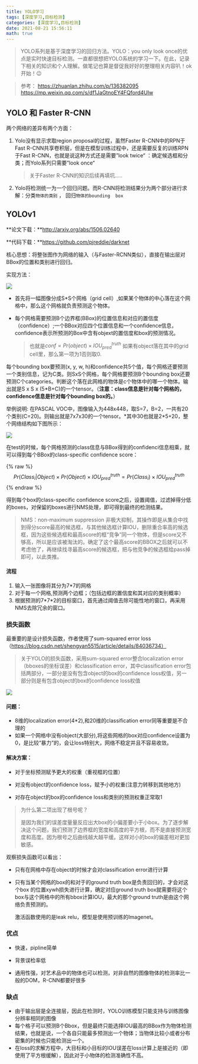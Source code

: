 ```yaml
---
title: YOLO学习
tags: [深度学习,目标检测]
categories: [深度学习,目标检测]
date: 2021-08-21 15:56:11
math: true
---
```


> YOLO系列是基于深度学习的回归方法。YOLO：you only look once的优点是实时快速目标检测。一直都很想把YOLO系统的学习一下。在此，记录下相关的知识和个人理解。做笔记也算是督促我好好的整理相关内容叭！ok开始！:wink:

> 参考：
> https://zhuanlan.zhihu.com/p/136382095
> https://mp.weixin.qq.com/s/df1JaGtnoEY4FQford4UIw

## YOLO 和 Faster R-CNN

两个网络的差异有两个方面：

1. Yolo没有显示求取region proposal的过程，虽然Faster R-CNN中的RPN于Fast R-CNN共享卷积层，但是在模型训练过程中，还是需要反复的训练RPN于Fast R-CNN，也就是说这种方式还是需要”look twice“ ：确定候选框和分类；而Yolo系列只需要”look once“

   > 关于Faster R-CNN的知识后续再填坑.....

2. Yolo将检测统一为一个回归问题。而R-CNN将检测结果分为两个部分进行求解：分类`物体的类别` ， 回归`物体的bounding  box`

## YOLOv1

**论文下载：**http://arxiv.org/abs/1506.02640

**代码下载：**https://github.com/pjreddie/darknet

核心思想：将整张图作为网络的输入（与Faster-RCNN类似），直接在输出层对BBox的位置和类别进行回归。

实现方法：

![](https://picture.mulindya.com/yolov1-pic1.png)


- 首先将一幅图像分成S*S个网格（grid cell）,如果某个物体的中心落在这个网格中，那么这个网格就负责预测这个物体。

- 每个网格需要预测B个边界框(BBox)的位置信息和对应的置信度（confidence）;一个BBox对应四个位置信息和一个confidence信息，confidence表示所预测的Box中含有objext的置信度和box的预测情况。

  > 也就是$conf = Pr(object)\times IOU^{truth}_{pred}$ 如果有object落在其中的grid cell里，那么第一项为1否则取0.

每个bounding box要预测(x, y, w, h)和confidence共5个值，每个网格还要预测一个类别信息，记为C类。则SxS个网格，每个网格要预测B个bounding box还要预测C个categories。判断这个落在此网格的物体是c个物体中的哪一个物体。输出就是S x S x (5*B+C)的一个tensor。（**注意：class信息是针对每个网格的，confidence信息是针对每个bounding box的。**）

举例说明: 在PASCAL VOC中，图像输入为448x448，取S=7，B=2，一共有20个类别(C=20)。则输出就是7x7x30的一个tensor。*其中30也就是2\*5+20，整个网络结构如下图所示：

![](https://picture.mulindya.com/yolov1-pic2.png)

在test的时候，每个网格预测的class信息与BBox得到的confidenci信息相乘，就可以得到每个BBox的class-specific confidence score：

{% raw %}
$$
Pr(Class_i \vert Object) \times Pr(Object) \times IOU^{truth}_{pred} = Pr(Class_i) \times IOU^{truth}_{pred}
$$
{% endraw %}

得到每个box的class-specific confidence score之后，设置阈值，过滤掉得分低的boxes，对保留的boxes进行NMS处理，即可得到最终的检测结果。

> NMS：non-maximum suppression 非极大抑制，其操作即是从集合中找到得分score最高的候选框，与其他候选框计算IOU，删除重合率高的候选框，因为这些候选框和最高score的框“竞争”同一个物体，但是score又不够高，所以是应该被淘汰的。确定了这个最高score的BBOX之后就可以不考虑他了，再继续找寻最高score的候选框，把与他竞争的候选框给pass掉即可，以此类推。

#### 流程
1. 输入一张图像将其分为7\*7的网格
2. 对于每一个网格,预测两个边框；（包括边框的置信度和其对应的类别概率）
3. 根据预测的7\*7\*2的目标窗口，首先通过阈值去除可能性地的窗口，再采用NMS去除冗余的窗口。

### 损失函数

最重要的是设计损失函数，作者使用了sum-squared error loss（https://blog.csdn.net/shengyan5515/article/details/84036734）

> 关于YOLO的损失函数，采用sum-squared error整合localization error（bboxes的坐标误差）和classification error，其中classification error包括两部分，一部分是没有包含object的box的confidence loss权值，另一部分则是有包含object的box的confidence loss权值

![](https://picture.mulindya.com/yolov1-pic3.png)

#### 问题：

- 8维的localization error(4*2),和20维的classification error同等重要是不合理的
- 如果一个网格中没有object(大部分),将这些网格的box对应confidence设置为0，是比较“暴力”的，会让loss特别大，网络不稳定并且不容易收敛。

#### 解决方案：

- 对于坐标预测赋予更大的权重（重视框的位置）
- 对没有object的confidence loss，赋予小的权重(注意力转移到其他地方)

- 对存在object的box的confidence loss和类别的预测权重正常取1

> 为什么第二项出现了根号呢？
>
> 是因为我们的误差度量量反应出大box的小偏差要小于小box。为了逐步解决这个问题，我们预测了边界框的宽度和高度的平⽅根，而不是直接预测宽度和⾼度。因为根号之后曲线越大越平缓。这样对小的box的偏差相对更加敏感。

观察损失函数可以看出：

- 只有在网格中存在object的时候才会对classification error进行计算

- 只有当某个网格的box的和对于的ground truth box是负责回归的，才会对这个box 的位置xywh损失进行计算，确定对应ground truth box就需要将这个box与这个网格中的所有bbox计算IOU，最大的那个ground truth是由这个网络负责预测的。

  激活函数使用的是leak relu，模型是使用预训练的Imagenet。

### 优点

- 快速，pipline简单

- 背景误检率低

- 通用性强，对艺术品中的物体也可以检测，对非自然的图像物体的检测率比一般的DOM，R-CNN都要好很多

### 缺点

- 由于输出层是全连接层，因此在检测时，YOLO训练模型只能支持与训练图像分辨率相同的图像
- 每个格子可以预测B个Bbox，但是最终只能选择IOU最高的BBox作为物体检测结果，也就是说，一个各自只能最多预测出一个物体；当物体比较小或者分布密集的时候也只能检测出一个。
- 在loss的求解方程中，大目标和小目标的IOU误差在loss计算上是接近的（即使用了平方根缓解），因此对于小物体的检测准确性不高。
